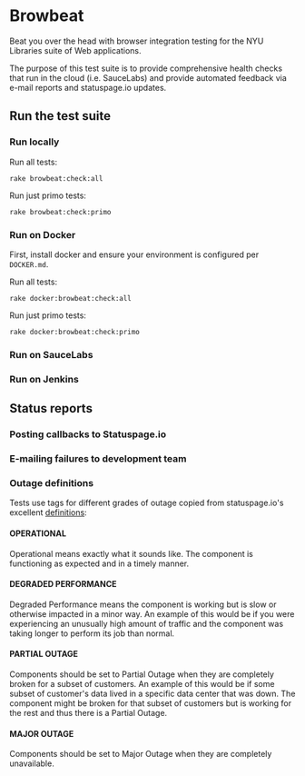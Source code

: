 # Browbeat

Beat you over the head with browser integration testing for the NYU Libraries suite of Web applications.

The purpose of this test suite is to provide comprehensive health checks that run in the cloud (i.e. SauceLabs) and provide automated feedback via e-mail reports and statuspage.io updates.

## Run the test suite

### Run locally

Run all tests:

```
rake browbeat:check:all
```

Run just primo tests:

```
rake browbeat:check:primo
```

### Run on Docker

First, install docker and ensure your environment is configured per `DOCKER.md`.

Run all tests:

```
rake docker:browbeat:check:all
```

Run just primo tests:

```
rake docker:browbeat:check:primo
```

### Run on SauceLabs

### Run on Jenkins

## Status reports

### Posting callbacks to Statuspage.io

### E-mailing failures to development team

### Outage definitions

Tests use tags for different grades of outage copied from statuspage.io's excellent [definitions](https://help.statuspage.io/knowledge_base/topics/overview-1):

#### OPERATIONAL

Operational means exactly what it sounds like. The component is functioning as expected and in a timely manner.

#### DEGRADED PERFORMANCE

Degraded Performance means the component is working but is slow or otherwise impacted in a minor way. An example of this would be if you were experiencing an unusually high amount of traffic and the component was taking longer to perform its job than normal.

#### PARTIAL OUTAGE

Components should be set to Partial Outage when they are completely broken for a subset of customers. An example of this would be if some subset of customer's data lived in a specific data center that was down. The component might be broken for that subset of customers but is working for the rest and thus there is a Partial Outage.

#### MAJOR OUTAGE

Components should be set to Major Outage when they are completely unavailable.
